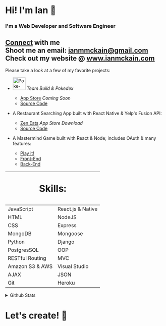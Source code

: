 # Hi! I'm Ian 👋
### I'm a Web Developer and Software Engineer

[Connect](https://www.linkedin.com/in/ianmckain) with me </br>
Shoot me an email: ianmmckain@gmail.com </br>
Check out my website @ www.ianmckain.com
---

Please take a look at a few of my favorite projects:
  * <img src="https://i.imgur.com/PysuPFl.png" alt="Poke-Pal" height="40" > *Team Build & Pokedex*

    * [App Store]() *Coming Soon*
    * [Source Code](https://github.com/imckain/poke-team-react-native)
  * A Restaurant Searching App built with React Native & Yelp's Fusion API:

    * [Zen Eats](https://apps.apple.com/us/app/zen-eats/id1587540510) *App Store Download*
    * [Source Code](https://github.com/imckain/zen-eats)
  * A Mastermind Game built with React & Node; includes OAuth & many features: 
  
    * [Play it!](https://react-app-mastermind.netlify.app/)
    * [Front-End](https://github.com/imckain/react-mastermind-frontend)
    * [Back-End](https://github.com/imckain/react-mastermind-backend)
<table border="0">
 <thead>
   <tr>
    <th colspan="2"><p style="font-size:30px">Skills:</p></th>
   </tr>
 </thead>
 <tbody>
   <tr>
      <td>JavaScript</td>
      <td>React.js & Native</td>
   </tr>
   <tr>
      <td>HTML</td>
      <td>NodeJS</td>
   </tr>
   <tr>
      <td>CSS</td>
      <td>Express</td>
   </tr>
   <tr>
      <td>MongoDB</td>
      <td>Mongoose</td>
   </tr>
   <tr>
      <td>Python</td>
      <td>Django</td>
   </tr>
   <tr>
      <td>PostgresSQL</td>
      <td>OOP</td>
   </tr>
   <tr>
      <td>RESTful Routing</td>
      <td>MVC</td>
   </tr>
   <tr>
      <td>Amazon S3 & AWS</td>
      <td>Visual Studio</td>
   </tr>
   <tr>
      <td>AJAX</td>
      <td>JSON</td>
   </tr>
   <tr>
      <td>Git</td>
      <td>Heroku</td>
   </tr>
 </tbody>
</table>


<details>
 <summary>Github Stats</summary>
<!-- possible theme colors turd: dark, radical, merko, gruvbox, tokyonight, onedark, cobalt, synthwave, highcontrast, dracula -->

![Anurag's GitHub stats](https://github-readme-stats.vercel.app/api?username=imckain&show_icons=true&theme=dracula)

 
 [![Top Langs](https://github-readme-stats.vercel.app/api/top-langs/?username=imckain)](https://github.com/anuraghazra/github-readme-stats)\
 
<!--  I didn't wanna mess with the styling so you can do that. ur welcome -->
</details>

# Let's create! 🙌

